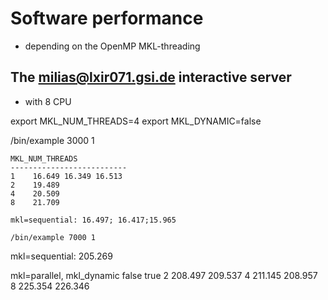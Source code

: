 Software performance
=====================

- depending on the OpenMP MKL-threading

The milias@lxir071.gsi.de interactive server
--------------------------------------------

-  with 8 CPU 

export MKL_NUM_THREADS=4
export MKL_DYNAMIC=false

/bin/example 3000 1
~~~~~~~~~~~~~~~~~~~
MKL_NUM_THREADS  
--------------------------
1    16.649 16.349 16.513
2    19.489
4    20.509
8    21.709

mkl=sequential: 16.497; 16.417;15.965

/bin/example 7000 1
~~~~~~~~~~~~~~~~~~~
mkl=sequential: 205.269

mkl=parallel, mkl_dynamic
      false     true
2    208.497   209.537
4    211.145   208.957
8    225.354   226.346


